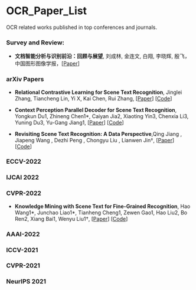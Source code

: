 # OCR_Paper_List
OCR related works published in top conferences and journals. 


### Survey and Review: 

* **文档智能分析与识别前沿：回顾与展望**, 刘成林, 金连文, 白翔, 李晓辉, 殷飞，中国图形图像学报，[[Paper](http://www.cjig.cn/jig/ch/reader/view_abstract.aspx?file_no=202211150000002)] 

### arXiv Papers 



* **Relational Contrastive Learning for Scene Text Recognition**, Jinglei Zhang, Tiancheng Lin, Yi X, Kai Chen, Rui Zhang,
[[Paper](https://arxiv.org/pdf/2308.00508.pdf)]
[[Code](https://github.com/ThunderVVV/RCLSTR)] 

* **Context Perception Parallel Decoder for Scene Text Recognition**, Yongkun Du1, Zhineng Chen1*, Caiyan Jia2, Xiaoting Yin3, Chenxia Li3, Yuning Du3, Yu-Gang Jiang1,
[[Paper](https://arxiv.org/pdf/2307.12270.pdf)]
[[Code]()]

* **Revisiting Scene Text Recognition: A Data Perspective**,Qing Jiang , Jiapeng Wang , Dezhi Peng , Chongyu Liu , Lianwen Jin†,
[[Paper](https://arxiv.org/pdf/2307.08723.pdf)]
[[Code](https://github.com/Mountchicken/Union14M)]


### ECCV-2022 
### IJCAI 2022 
### CVPR-2022



* **Knowledge Mining with Scene Text for Fine-Grained Recognition**, Hao Wang1*, Junchao Liao1*, Tianheng Cheng1, Zewen Gao1, Hao Liu2, Bo Ren2, Xiang Bai1, Wenyu Liu1†,
[[Paper](https://arxiv.org/pdf/2203.14215.pdf)]
[[Code](https://github.com/lanfeng4659/KnowledgeMiningWithSceneText)]


### AAAI-2022 
### ICCV-2021
### CVPR-2021
### NeurIPS 2021
